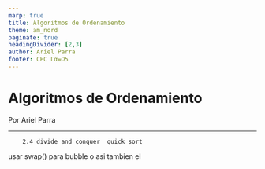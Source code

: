 ```yaml
---
marp: true
title: Algoritmos de Ordenamiento
theme: am_nord
paginate: true
headingDivider: [2,3]
author: Ariel Parra
footer: CPC Γα=Ω5
---
```


<!-- _class: cover_e -->
<!-- _paginate: "" -->
<!-- _footer: ![](./img/GALLOS_black_rectangle_transparent.png) -->
<!-- _header: ![](./img/GALLO.png) -->

# <!-- fit -->Algoritmos de Ordenamiento
Por Ariel Parra

---
        2.4 divide and conquer  quick sort 


usar swap() para bubble o asi tambien el 